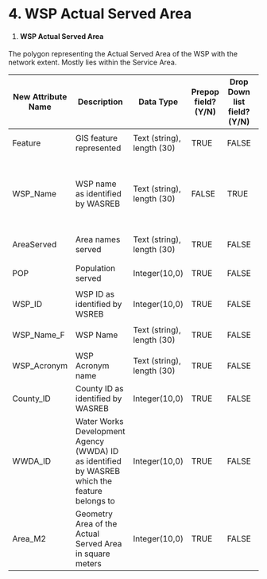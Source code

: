 # 4. WSP Actual Served Area

1. #### WSP Actual Served Area

The polygon representing the Actual Served Area of the WSP with the network extent. Mostly lies within the Service Area.

| New Attribute Name | Description                                                                                   | Data Type                  | Prepop field? (Y/N) | Drop Down list field? (Y/N) | If Yes, List all possible answers                   | Conditions                        | Alias Name for Display | Field for classification if any |
| ------------------ | --------------------------------------------------------------------------------------------- | -------------------------- | ------------------- | --------------------------- | --------------------------------------------------- | --------------------------------- | ---------------------- | ------------------------------- |
| Feature            | GIS feature represented                                                                       | Text (string), length (30) | TRUE                | FALSE                       | <p><br></p>                                         | <p><br></p>                       | Feature                | <p><br></p>                     |
| WSP\_Name          | WSP name as identified by WASREB                                                              | Text (string), length (30) | FALSE               | TRUE                        | Selection of WSP\_Alias Name from the WSP\_ID Table | <p><br></p>                       | WSP Name               | <p><br></p>                     |
| AreaServed         | Area names served                                                                             | Text (string), length (30) | TRUE                | FALSE                       | <p><br></p>                                         | <p><br></p>                       | Area served            | <p><br></p>                     |
| POP                | Population served                                                                             | Integer(10,0)              | TRUE                | FALSE                       | <p><br></p>                                         | <p><br></p>                       | Population Served      | <p><br></p>                     |
| WSP\_ID            | WSP ID as identified by WSREB                                                                 | Integer(10,0)              | TRUE                | FALSE                       | <p><br></p>                                         | <p><br></p>                       | WSP ID                 | <p><br></p>                     |
| WSP\_Name\_F       | WSP Name                                                                                      | Text (string), length (30) | TRUE                | FALSE                       | <p><br></p>                                         | <p><br></p>                       | WSP Name               | <p><br></p>                     |
| WSP\_Acronym       | WSP Acronym name                                                                              | Text (string), length (30) | TRUE                | FALSE                       | <p><br></p>                                         | <p><br></p>                       | WSP Acronym            | <p><br></p>                     |
| County\_ID         | County ID as identified by WASREB                                                             | Integer(10,0)              | TRUE                | FALSE                       | <p><br></p>                                         | <p><br></p>                       | County ID              | <p><br></p>                     |
| WWDA\_ID           | Water Works Development Agency (WWDA) ID as identified by WASREB which the feature belongs to | Integer(10,0)              | TRUE                | FALSE                       | <p><br></p>                                         | <p><br></p>                       | WWDA ID                | <p><br></p>                     |
| Area\_M2           | Geometry Area of the Actual Served Area in square meters                                      | Integer(10,0)              | TRUE                | FALSE                       | <p><br></p>                                         | Automatically calculates geometry | Area (M2)              | <p><br></p>                     |
